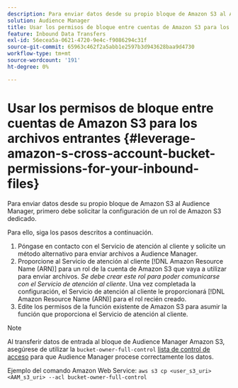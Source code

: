 ```yaml
---
description: Para enviar datos desde su propio bloque de Amazon S3 al Audience Manager, primero debe solicitar la configuración de un rol de Amazon S3 dedicado.
solution: Audience Manager
title: Usar los permisos de bloque entre cuentas de Amazon S3 para los archivos entrantes
feature: Inbound Data Transfers
exl-id: 56ecea5a-0621-4720-9e4c-f9086294c31f
source-git-commit: 65963c462f2a5abb1e2597b3d943628baa9d4730
workflow-type: tm+mt
source-wordcount: '191'
ht-degree: 0%

---
```


# Usar los permisos de bloque entre cuentas de Amazon S3 para los archivos entrantes {#leverage-amazon-s-cross-account-bucket-permissions-for-your-inbound-files}

Para enviar datos desde su propio bloque de Amazon S3 al Audience Manager, primero debe solicitar la configuración de un rol de Amazon S3 dedicado.

Para ello, siga los pasos descritos a continuación.

1. Póngase en contacto con el Servicio de atención al cliente y solicite un método alternativo para enviar archivos a Audience Manager.
2. Proporcione al Servicio de atención al cliente [!DNL Amazon Resource Name (ARN)] para un rol de la cuenta de Amazon S3 que vaya a utilizar para enviar archivos. _Se debe crear este rol para poder comunicarse con el Servicio de atención al cliente_. Una vez completada la configuración, el Servicio de atención al cliente le proporcionará [!DNL Amazon Resource Name (ARN)] para el rol recién creado.
3. Edite los permisos de la función existente de Amazon S3 para asumir la función que proporciona el Servicio de atención al cliente.

>[!NOTE]
>
>Al transferir datos de entrada al bloque de Audience Manager Amazon S3, asegúrese de utilizar la `bucket-owner-full-control` [lista de control de acceso](https://docs.aws.amazon.com/AmazonS3/latest/userguide/about-object-ownership.html) para que Audience Manager procese correctamente los datos.
>
>Ejemplo del comando Amazon Web Service: `aws s3 cp <user_s3_uri> <AAM_s3_uri> --acl bucket-owner-full-control`
